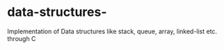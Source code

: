 # data-structures-
Implementation of Data structures like stack, queue, array, linked-list etc.  through C
